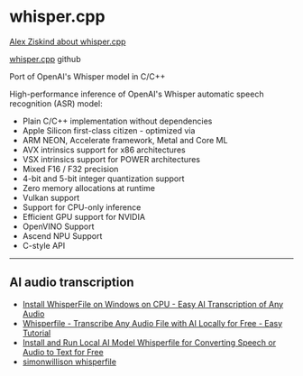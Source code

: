 # whisper.cpp

[Alex Ziskind about whisper.cpp](https://www.youtube.com/watch?v=n_2Lws2htBY)

[whisper.cpp](https://github.com/ggerganov/whisper.cpp) github

Port of OpenAI's Whisper model in C/C++

High-performance inference of OpenAI's Whisper automatic speech recognition (ASR) model:

- Plain C/C++ implementation without dependencies
- Apple Silicon first-class citizen - optimized via 
- ARM NEON, Accelerate framework, Metal and Core ML
- AVX intrinsics support for x86 architectures
- VSX intrinsics support for POWER architectures
- Mixed F16 / F32 precision
- 4-bit and 5-bit integer quantization support
- Zero memory allocations at runtime
- Vulkan support
- Support for CPU-only inference
- Efficient GPU support for NVIDIA
- OpenVINO Support
- Ascend NPU Support
- C-style API

---

## AI audio transcription

- [Install WhisperFile on Windows on CPU - Easy AI Transcription of Any Audio](https://www.youtube.com/watch?v=ShFOe5C1Jsg)
- [Whisperfile - Transcribe Any Audio File with AI Locally for Free - Easy Tutorial](https://www.youtube.com/watch?v=rmYBlBOfRgY)
- [Install and Run Local AI Model Whisperfile for Converting Speech or Audio to Text for Free](https://www.youtube.com/watch?v=T9mXBmyz_58)
- [simonwillison whisperfile](https://simonwillison.net/2024/Aug/19/whisperfile/)